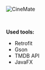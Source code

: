 ![CineMate](https://www.zinokader.se/img/CineMate_Logo.png)

<br>

<b>Used tools:</b>

* Retrofit
* Gson
* TMDB API
* JavaFX

